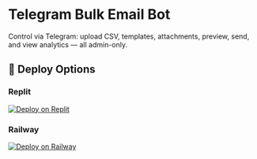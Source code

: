 # Telegram Bulk Email Bot

Control via Telegram: upload CSV, templates, attachments, preview, send, and view analytics — all admin-only.

## 🚀 Deploy Options

### Replit
[![Deploy on Replit](https://replit.com/badge/github/YOUR_USERNAME/telegram-bulk-email-bot)](https://replit.com/new/github/YOUR_USERNAME/telegram-bulk-email-bot)

### Railway
[![Deploy on Railway](https://railway.app/button.svg)](https://railway.app/template/telegram-bulk-email-bot)
